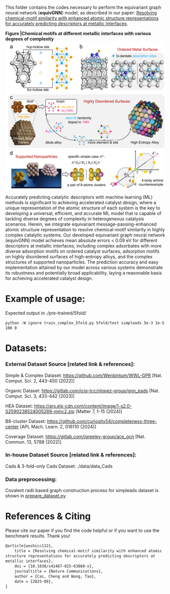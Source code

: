 This folder contains the codes necessary to perform the equivariant graph neural network (**equivGNN**) model, as described in our paper: [Resolving chemical-motif similarity with enhanced atomic structure representations for accurately predicting descriptors at metallic interfaces](https://doi.org/10.1038/s41467-025-63860-x).

**Figure |Chemical motifs at different metallic interfaces with various degrees of complexity**
![scheme](../assets/equivgnn.jpg)

Accurately predicting catalytic descriptors with machine learning (ML) methods is significant to achieving accelerated catalyst design, where a unique representation of the atomic structure of each system is the key to developing a universal, efficient, and accurate ML model that is capable of tackling diverse degrees of complexity in heterogeneous catalysis scenarios. Herein, we integrate equivariant message-passing-enhanced atomic structure representation to resolve chemical-motif similarity in highly complex catalytic systems. Our developed equivariant graph neural network (equivGNN) model achieves mean absolute errors < 0.09 eV for different descriptors at metallic interfaces, including complex adsorbates with more diverse adsorption motifs on ordered catalyst surfaces, adsorption motifs on highly disordered surfaces of high-entropy alloys, and the complex structures of supported nanoparticles. The prediction accuracy and easy implementation attained by our model across various systems demonstrate its robustness and potentially broad applicability, laying a reasonable basis for achieving accelerated catalyst design.

# Example of usage:
Expected output in ./pre-trained/5fold/
```
python -W ignore train_complex_5fold.py 5fold/test simpleads 5e-3 1e-5 100 0
```

# Datasets:
### External Dataset Source [related link & references]:
Simple & Complex Dataset: https://github.com/Wenbintum/WWL-GPR [Nat. Comput. Sci. 2, 443-450 (2022)]

Organic Dataset: https://gitlab.com/iciq-tcc/nlopez-group/gnn_eads [Nat. Comput. Sci. 3, 433-442 (2023)]

HEA Dataset: https://ars.els-cdn.com/content/image/1-s2.0-S2590238524005289-mmc2.zip [Matter 7, 1-15 (2024)]

B8-cluster Dataset: https://github.com/curiosity54/completeness-three-center [APL Mach. Learn. 2, 016110 (2024)]

Coverage Dataset: https://gitlab.com/jgreeley-group/ace_gcn [Nat. Commun. 13, 5788 (2022)]

### In-house Dataset Source [related link & references]:
Cads & 3-fold-only Cads Dataset: ./data/data_Cads

### Data preprocessing: 
Covalent radii based graph construction process for simpleads dataset is shown in [prepare_dataset.py](./data/prepare_dataset.py)

# References & Citing
Please cite our paper if you find the code helpful or if you want to use the benchmark results. Thank you!
```
@article{woshicc1121,
	title = {Resolving chemical-motif similarity with enhanced atomic structure representations for accurately predicting descriptors at metallic interfaces},
	doi = {10.1038/s41467-025-63860-x},
	journaltitle = {Nature Communications},
	author = {Cai, Cheng and Wang, Tao},
	date = {2025-09},
}
```
